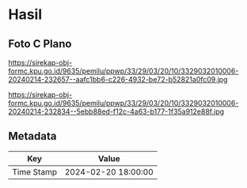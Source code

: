 # Hasil

## Foto C Plano

https://sirekap-obj-formc.kpu.go.id/9635/pemilu/ppwp/33/29/03/20/10/3329032010006-20240214-232657--aafc1bb6-c226-4932-be72-b52821a0fc09.jpg

https://sirekap-obj-formc.kpu.go.id/9635/pemilu/ppwp/33/29/03/20/10/3329032010006-20240214-232834--5ebb88ed-f12c-4a63-b177-1f35a912e88f.jpg


## Metadata

| Key        | Value               |
| ---------- | ------------------- |
| Time Stamp | 2024-02-20 18:00:00 |



